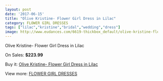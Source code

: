 ```yaml
---
layout: post
date: '2017-06-15'
title: "Olive Kristine- Flower Girl Dress in Lilac"
category: FLOWER GIRL DRESSES
tags: ["lilac","kristine","bridal","wedding","dress"]
image: http://www.eudances.com/6619-thickbox_default/olive-kristine-flower-girl-dress-in-lilac.jpg
---
```

Olive Kristine- Flower Girl Dress in Lilac

On Sales: **$223.99**
<a href="https://www.eudances.com/en/flower-girl-dresses/2434-olive-kristine-flower-girl-dress-in-lilac.html"><amp-img layout="responsive" width="600" height="600" src="//www.eudances.com/6619-thickbox_default/olive-kristine-flower-girl-dress-in-lilac.jpg" alt="Olive Kristine- Flower Girl Dress in Lilac 0" /></a>
<a href="https://www.eudances.com/en/flower-girl-dresses/2434-olive-kristine-flower-girl-dress-in-lilac.html"><amp-img layout="responsive" width="600" height="600" src="//www.eudances.com/6622-thickbox_default/olive-kristine-flower-girl-dress-in-lilac.jpg" alt="Olive Kristine- Flower Girl Dress in Lilac 1" /></a>
<a href="https://www.eudances.com/en/flower-girl-dresses/2434-olive-kristine-flower-girl-dress-in-lilac.html"><amp-img layout="responsive" width="600" height="600" src="//www.eudances.com/6621-thickbox_default/olive-kristine-flower-girl-dress-in-lilac.jpg" alt="Olive Kristine- Flower Girl Dress in Lilac 2" /></a>
<a href="https://www.eudances.com/en/flower-girl-dresses/2434-olive-kristine-flower-girl-dress-in-lilac.html"><amp-img layout="responsive" width="600" height="600" src="//www.eudances.com/6620-thickbox_default/olive-kristine-flower-girl-dress-in-lilac.jpg" alt="Olive Kristine- Flower Girl Dress in Lilac 3" /></a>

Buy it: [Olive Kristine- Flower Girl Dress in Lilac](https://www.eudances.com/en/flower-girl-dresses/2434-olive-kristine-flower-girl-dress-in-lilac.html "Olive Kristine- Flower Girl Dress in Lilac")

View more: [FLOWER GIRL DRESSES](https://www.eudances.com/en/30-flower-girl-dresses "FLOWER GIRL DRESSES")